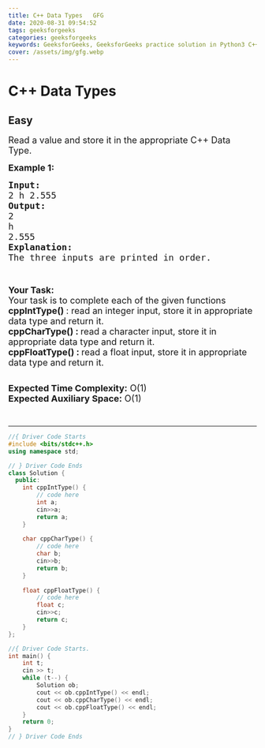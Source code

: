 ```yaml
---
title: C++ Data Types   GFG
date: 2020-08-31 09:54:52
tags: geeksforgeeks
categories: geeksforgeeks
keywords: GeeksforGeeks, GeeksforGeeks practice solution in Python3 C++ Java, C++ Data Types - GFG solution
cover: /assets/img/gfg.webp
---
```



# C++ Data Types
## Easy
<div class="problems_problem_content__Xm_eO"><p><span style="font-size:18px">Read a value and store it in the appropriate C++ Data Type.&nbsp;</span></p>

<p><span style="font-size:18px"><strong>Example 1:</strong></span></p>

<pre><span style="font-size:18px"><strong>Input: </strong>
2 h 2.555
<strong>Output:</strong>
2
h
2.555 </span>
<span style="font-size:18px"><strong>Explanation:</strong></span>
<span style="font-size:18px">The three inputs are printed in order.</span>
</pre>

<p>&nbsp;</p>

<p><span style="font-size:18px"><strong>Your Task:</strong><br>
Your task is to complete each of the given functions&nbsp;<br>
<strong>cppIntType() </strong>: read an integer input, store it in appropriate data type and return it.&nbsp;<br>
<strong>cppCharType() :&nbsp;</strong>read a character&nbsp;input, store it in appropriate data type and return it.&nbsp;<strong>&nbsp;<br>
cppFloatType() :&nbsp;</strong>read a float&nbsp;input, store it in appropriate data type and return it.&nbsp;</span></p>

<p><br>
<span style="font-size:18px"><strong>Expected Time Complexity:</strong> O(1)<br>
<strong>Expected Auxiliary Space:</strong> O(1)</span></p>

<p>&nbsp;</p>
</div>

---




```cpp
//{ Driver Code Starts
#include <bits/stdc++.h>
using namespace std;

// } Driver Code Ends
class Solution {
  public:
    int cppIntType() {
        // code here
        int a;
        cin>>a;
        return a;
    }
    
    char cppCharType() {
        // code here
        char b;
        cin>>b;
        return b;
    }
    
    float cppFloatType() {
        // code here
        float c;
        cin>>c;
        return c;
    }
};

//{ Driver Code Starts.
int main() {
    int t;
    cin >> t;
    while (t--) {
        Solution ob;
        cout << ob.cppIntType() << endl;
        cout << ob.cppCharType() << endl;
        cout << ob.cppFloatType() << endl;
    }
    return 0;
}
// } Driver Code Ends
```
